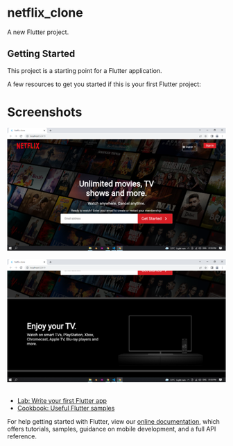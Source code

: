 # netflix_clone

A new Flutter project.

## Getting Started

This project is a starting point for a Flutter application.

A few resources to get you started if this is your first Flutter project:

# Screenshots
<img src="assets/ui_imgs/home.png" alt="Home Page" width="800"/>&ensp;&ensp;
<img src="assets/ui_imgs/second.png" alt="Second Page" width="800"/>&ensp;&ensp;

- [Lab: Write your first Flutter app](https://flutter.dev/docs/get-started/codelab)
- [Cookbook: Useful Flutter samples](https://flutter.dev/docs/cookbook)

For help getting started with Flutter, view our
[online documentation](https://flutter.dev/docs), which offers tutorials,
samples, guidance on mobile development, and a full API reference.
